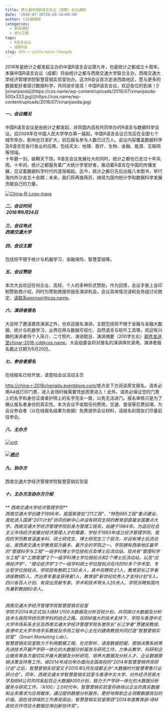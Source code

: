 ```yaml
---
title: 第九届中国R语言会议（成都）会议通知
date: '2016-07-30T20:28:16+00:00'
author: COS编辑部
categories:
  - 新闻通知
  - 统计之都
tags:
  - R语言会议
  - 成都R会
slug: 9th-r-conference-chengdu
---
```


<section class=""> <section class=""> <section class=""> <section>2016年是统计之都发起主办的中国R语言会议第九年，也是统计之都成立十周年。本届中国R语言会议（成都）将由统计之都与西南交通大学联合主办，西南交通大学经济管理学院智慧营销实验室协办。这次R会议首次走进西南地区，愿与更多的数据爱好者探讨数据科学，共同进步提高！中国R语言会议，欢迎各位的到来！[![xinanjiaoda](https://cos.name/wp-content/uploads/2016/07/xinanjiaoda-500x333.jpg)](https://cos.name/wp-content/uploads/2016/07/xinanjiaoda.jpg)</section> <section></section> </section> </section> </section> <section class=""> <section class=""> <section class=""></section> </section> </section> <section class=""> <section class=""> <section class=""> <section class=""></section> </section> </section> </section> <section class=""> <section class=""> <section class=""> <section></section> </section> </section> </section> <section class=""> <section class=""> <section class=""> <section class=""> 

##### 一、会议概况</section> </section> </section> </section> 

<!--more--><section class=""> <section class=""> <section class=""> <section>中国R语言会议是由统计之都发起，并同国内高校共同举办的R语言与数据科学会议。自2008年在中国人民大学举办第一届起，中国R语言会议已先后在全国七个城市举办，影响也日渐扩大，前后报名参与人数已过万人。会议内容覆盖数据科学及R语言在各行各业的应用，包括天文、地理、医疗、生物、金融、能源、互联网等领域。</section> <section></section> <section>十年磨一剑，破鞘天下惊。R语言会议发展壮大的同时，统计之都也已走过十年风雨。十年间，统计之都服务着广大统计学爱好者，推动着R语言在中国的传播发展，见证着数据科学时代的逐渐崛起。迄今，统计之都已先后出版八本图书，举行海内外沙龙五十余期；未来，我们将再接再厉，继续为国内统计学和数据科学发展贡献自己的力量。

[![China-R-Logo-trans](https://cos.name/wp-content/uploads/2016/07/China-R-Logo-trans-300x192.png)](https://cos.name/wp-content/uploads/2016/07/China-R-Logo-trans.png)</section> </section> </section> 

##### 二、会议时间<section class=""> <section class=""> <section> <section class=""> <section class=""> <section class=""> <section> 2016年9月24日</section> </section> </section> </section> <section class=""> <section class=""> <section class=""> <section class=""> 

##### 三、会议地点<section>西南交通大学</section> </section> </section> </section> </section> <section class=""> <section class=""> <section class=""> <section class=""> 

##### 四、会议主题</section> <section>包括但不限于统计与机器学习、金融保险、智慧营销等。</section> </section> </section> </section> </section> </section> </section> </section> 

<!--more-->

<!--more--><section class=""> <section class=""> <section class=""> <section class=""> 

##### 五、会议赞助</section> </section> </section> </section> <section class=""> <section class=""> <section class=""></section> </section> </section> <section class=""> <section class=""> <section class=""> <section>本次大会欢迎任何企业、高校、个人的多种形式赞助，作为回馈，会议手册上会印制赞助商介绍，同时为赞助商提供报告演讲机会。会议具体情况请和会务组讨论商定，请联系sponsor@cos.name。</section> <section></section> </section> </section> </section> <section class=""> <section class=""> <section class=""> <section class=""> 

##### 六、演讲者报名</section> </section> </section> </section> <section class=""> <section class=""> <section class=""> <section>大会除了邀请嘉宾演讲之外，也欢迎报名演讲。主题包括但不限于金融与金融大数据、统计与机器学习、业界应用与数据可视化、自然语言与软件工具等。欢迎有兴趣的演讲者将个人简介、二寸照片、演讲题目、演讲摘要（200字左右）邮件发送至chinar-2016-cd@cos.name。大会组委会将对报名的演讲择优录用。演讲者报名截止日期为9月20日。</section> <section></section> </section> </section> </section> <section class=""> <section class=""> <section class=""> <section class=""> 

##### 七、参会者报名</section> </section> </section> </section> <section class=""> <section class=""> <section class=""> <section>在线报名已经开放，请登陆会议活动主页

<http://china-r-2016chengdu.eventdove.com/>或点击下方阅读原文报名。请务必用A4纸打印门票，进入会场时候需要凭纸质票进入！此外，请务必保证您的门票上的名字和身份证或者护照上的名字完全一致，以免无法进门。报名审核只是为了确认报名者身份的真实性。本次会议不收取任何费用，交通、食宿等花费自理。为会议参会者（以在线报名结果为依据）免费提供会议材料，请报名的朋友们尽量前往参会。</section> </section> </section> </section> <section> <section class=""> <section class=""> <section class=""> <section class=""> <section></section> </section> </section> </section> </section> <section class=""> <section class=""> <section class=""> <section class=""></section> </section> </section> </section> </section> <section class=""> <section class=""> <section class=""> 

##### 八、主办方</section> </section> </section> <section class=""> <section class=""> <section class=""> <section class=""> <section class=""> <section class=""> <section>

[![xnjt](https://cos.name/wp-content/uploads/2016/07/xnjt-300x184.jpg)](https://cos.name/wp-content/uploads/2016/07/xnjt.jpg)</section> 

##### [![统计](https://cos.name/wp-content/uploads/2015/10/统计-500x115.png)](https://cos.name/wp-content/uploads/2015/10/统计.png)

##### 

##### 九、协办方

西南交通大学经济管理学院智慧营销实验室<section class=""> <section class=""> <section class=""> <section class=""> 

##### 十、主办方及协办方介绍</section> </section> </section> </section> <section class=""> <section class=""> <section class=""> 

###### ** 西南交通大学经济管理学院**<section>西南交通大学创建于1896年，是国家首批“211工程”、“特色985工程”重点建设、首批进入国家“2011计划”协同创新中心并设有研究生院的教育部直属全国重点大学。西南交通大学经济管理学院前身为管理工程系，始建于1984年。为适应社会主义市场经济发展对经济管理人才的需要，学校于1993年成立经济管理学院。我院的学历教育涵盖本科、硕士研究生、博士研究生三个层次，并设有博士后流动站，是西南交通大学教育层次最多、最齐全的学院之一。学院拥有西南地区最早的“管理科学与工程”一级学科博士学位授权点及博士后流动站，现共有“管理科学与工程”与“工商管理”2个一级学科博士学位授权点和2个博士后流动站，以及“应用经济学”、“理论经济学”2个一级学科硕士学位授权点在内的10多个学术型、专业型学位授权点。学院现有教职工130余人，其中双聘院士1人，教育部长江学者讲座教授5人，杰出青年基金获得者1人，教育部“新世纪优秀人才支持计划”8人，四川省百人计划、有突出贡献专家、学术和技术带头人20余人。学院另聘有国内外兼职教授60余人。</section> </section> </section> </section> </section> </section> </section> </section> </section> 

###### 西南交通大学经济管理学院智慧营销实验室<section class=""> <section class=""> <section class=""> <section class=""> <section class=""> <section class=""> <section class=""> <section class=""> <section>学院于2014年正式加入IBM U100大数据及分析百校计划，共同探讨大数据及分析技术与我院传统优势学科的结合之路。在IBM强大的技术支持下，学院与香港中文大学市场系系主任及西南交通大学经济管理学院名誉院长“长江学者”贾建民教授、香港中文大学市场学系教授及市场工程中心主任刘建南教授共同打造“智慧营销实验室”（Smart Marketing Lab）。</section> <section></section> </section> </section> </section> <section class=""> <section class=""> <section class=""> <section>智慧营销实验室致力于利用数据工程、社交聆听、语音数据挖掘、营销决策系统等先进技术开展产学研一体化的大数据分析服务与研究工作，力争从教学、科研和企业服务等各方面切实开展大数据及分析研究、培养大数据及分析人才、企业数据营销决策支持等工作。继2014年成功举办面向全国高校的“2014年智慧营销师资研讨会”之后，智慧营销实验室又于2015年3月在成都主办“大数据时代智慧零售行业研讨会”。同年，西南交通大学智慧营销实验室与香港中文大学、对外经济贸易大学及IBM公司共同发起百企大数据A100计划，致力于产学研一体化的大数据分析服务与研究工作。『A100』2.0时代中，智慧营销实验室将继续以企业的真实数据和业务需求为应用载体，通过提供数据分析服务，更好地帮助企业洞察数据背后的价值。因在该领域的工作表现突出，智慧营销实验室荣获“2014年度教育部-IBM高校合作项目大数据应用创新协作奖”。</section> </section> </section> </section> </section> </section> </section> </section> </section> </section>
